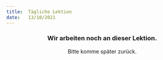 ```yaml
---
title:  Tägliche Lektion
date:   13/10/2021
---
```


### <center>Wir arbeiten noch an dieser Lektion.</center>
<center>Bitte komme später zurück.</center>